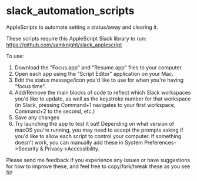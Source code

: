 # slack_automation_scripts
AppleScripts to automate setting a status/away and clearing it.

These scripts require this AppleScript Slack library to run: https://github.com/samknight/slack_applescript

To use:
1. Download the "Focus.app" and "Resume.app" files to your computer.
2. Open each app using the "Script Editor" application on your Mac.
3. Edit the status message/icon you'd like to use for when you're having "focus time".
4. Add/Remove the main blocks of code to reflect which Slack workspaces you'd like to update, as well as the keystroke number for that workspace (in Slack, pressing Command+1 navigates to your first workspace, Command+2 to the second, etc.)
5. Save any changes
6. Try launching the app to test it out!  Depending on what version of macOS you're running, you may need to accept the prompts asking if you'd like to allow each script to control your computer.  If something doesn't work, you can manually add these in System Preferences->Security & Privacy->Accessibility.

Please send me feedback if you experience any issues or have suggestions for how to improve these, and feel free to copy/fork/tweak these as you see fit!
